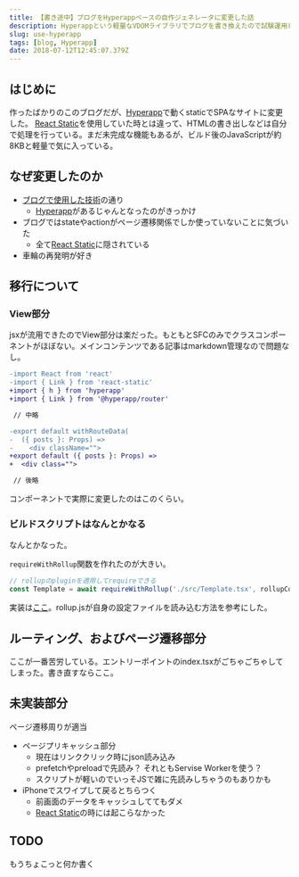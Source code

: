 ```yaml
---
title: 【書き途中】ブログをHyperappベースの自作ジェネレータに変更した話
description: Hyperappという軽量なVDOMライブラリでブログを書き換えたので試験運用します。
slug: use-hyperapp
tags: [blog, Hyperapp]
date: 2018-07-12T12:45:07.379Z
---
```


## はじめに

作ったばかりのこのブログだが、[Hyperapp][hyperapp]で動くstaticでSPAなサイトに変更した。
[React Static](react-static)を使用していた時とは違って、HTMLの書き出しなどは自分で処理を行っている。まだ未完成な機能もあるが、ビルド後のJavaScriptが約8KBと軽量で気に入っている。


## なぜ変更したのか

- [ブログで使用した技術][use-technology]の通り
  - [Hyperapp][hyperapp]があるじゃんとなったのがきっかけ
- ブログではstateやactionがページ遷移関係でしか使っていないことに気づいた
  - 全て[React Static](react-static)に隠されている
- 車輪の再発明が好き

## 移行について

### View部分

jsxが流用できたのでView部分は楽だった。もともとSFCのみでクラスコンポーネントがほぼない。メインコンテンツである記事はmarkdown管理なので問題なし。

```diff
-import React from 'react'
-import { Link } from 'react-static'
+import { h } from 'hyperapp'
+import { Link } from '@hyperapp/router'

 // 中略

-export default withRouteData(
-  ({ posts }: Props) =>
-    <div className="">
+export default ({ posts }: Props) =>
+  <div class="">

 // 後略
```

コンポーネントで実際に変更したのはこのくらい。

### ビルドスクリプトはなんとかなる

なんとかなった。

`requireWithRollup`関数を作れたのが大きい。

```js
// rollupのpluginを適用してrequireできる
const Template = await requireWithRollup('./src/Template.tsx', rollupConfig)
```

実装は[ここ](requireWithRollup)。rollup.jsが自身の設定ファイルを読み込む方法を参考にした。

## ルーティング、およびページ遷移部分

ここが一番苦労している。エントリーポイントのindex.tsxがごちゃごちゃしてしまった。書き直すならここ。


## 未実装部分

ページ遷移周りが適当

- ページプリキャッシュ部分
  - 現在はリンククリック時にjson読み込み
  - prefetchやpreloadで先読み？ それともServise Workerを使う？
  - スクリプトが軽いのでいっそJSで雑に先読みしちゃうのもありかも
- iPhoneでスワイプして戻るとちらつく
  - 前画面のデータをキャッシュしててもダメ
  - [React Static](react-static)の時には起こらなかった


## TODO

もうちょこっと何か書く


[use-technology]: /blog/use-technology/

[requireWithRollup]: https://github.com/iMasanari/imasanari.github.io/blob/use-hyperapp/scripts/requireWithRollup.js

[react-static]: https://github.com/nozzle/react-static
[react]: https://github.com/facebook/react
[preact]: https://github.com/developit/preact
[hyperapp]: https://github.com/hyperapp/hyperapp
